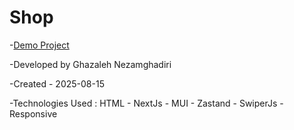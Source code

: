 # Shop


-[Demo Project](https://shop-nf3f2mslo-ghazalehs-projects-88b2153a.vercel.app/) 

-Developed by Ghazaleh Nezamghadiri

-Created - 2025-08-15

-Technologies Used : HTML - NextJs -  MUI - Zastand - SwiperJs - Responsive
